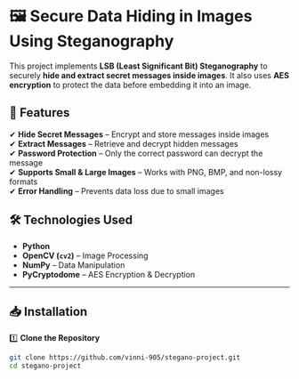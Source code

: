 # 🖼️ Secure Data Hiding in Images Using Steganography

This project implements **LSB (Least Significant Bit) Steganography** to securely **hide and extract secret messages inside images**. It also uses **AES encryption** to protect the data before embedding it into an image.

## 🚀 Features
✔ **Hide Secret Messages** – Encrypt and store messages inside images  
✔ **Extract Messages** – Retrieve and decrypt hidden messages  
✔ **Password Protection** – Only the correct password can decrypt the message  
✔ **Supports Small & Large Images** – Works with PNG, BMP, and non-lossy formats  
✔ **Error Handling** – Prevents data loss due to small images  

## 🛠️ Technologies Used
- **Python**
- **OpenCV (`cv2`)** – Image Processing
- **NumPy** – Data Manipulation
- **PyCryptodome** – AES Encryption & Decryption

---

## 📥 Installation
1️⃣ **Clone the Repository**  
   ```sh
   git clone https://github.com/vinni-905/stegano-project.git
   cd stegano-project

